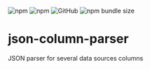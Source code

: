 ![npm](https://img.shields.io/npm/v/json-column-parser) ![npm](https://img.shields.io/npm/dw/json-column-parser) ![GitHub](https://img.shields.io/github/license/StavPonte11/json-column-parser) ![npm bundle size](https://img.shields.io/bundlephobia/minzip/json-column-parser)

# json-column-parser
JSON parser for several data sources columns
